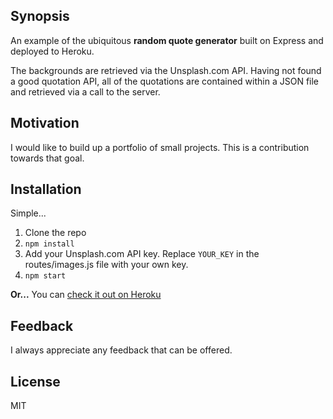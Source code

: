 ## Synopsis

An example of the ubiquitous **random quote generator** built on Express and deployed to Heroku.

The backgrounds are retrieved via the Unsplash.com API. Having not found a good quotation API, all of the quotations are contained within a JSON file and retrieved via a call to the server.

## Motivation

I would like to build up a portfolio of small projects. This is a contribution towards that goal.

## Installation

Simple...
1. Clone the repo
2. `npm install`
3. Add your Unsplash.com API key. Replace `YOUR_KEY` in the routes/images.js file with your own key.
3. `npm start`

**Or...** You can [check it out on Heroku](http://ubiquitous-quote.herokuapp.com/)

## Feedback

I always appreciate any feedback that can be offered.

## License

MIT
